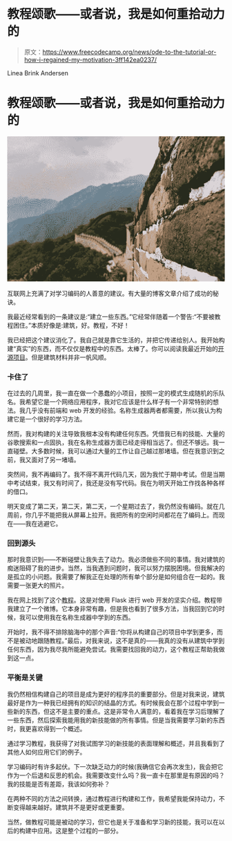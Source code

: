 # 教程颂歌——或者说，我是如何重拾动力的

> 原文：<https://www.freecodecamp.org/news/ode-to-the-tutorial-or-how-i-regained-my-motivation-3ff142ea0237/>

Linea Brink Andersen

# 教程颂歌——或者说，我是如何重拾动力的

![0*yoRQAXhOXGU7tGy7](img/d641f86e5124d0d744396dc037ee42a9.png)

互联网上充满了对学习编码的人善意的建议。有大量的博客文章介绍了成功的秘诀。

我最近经常看到的一条建议是:“建立一些东西。”它经常伴随着一个警告:“不要被教程困住。”本质好像是:建筑，好。教程，不好！

我已经把这个建议消化了。我自己就是靠它生活的，并把它传递给别人。我开始构建“真实”的东西，而不仅仅是教程中的东西。太棒了。你可以阅读我最近开始的[开源项目](https://medium.freecodecamp.org/how-i-crushed-my-fear-of-open-source-and-started-my-own-project-and-how-you-can-too-ddcfed041a2f)。但是建筑材料并非一帆风顺。

### 卡住了

在过去的几周里，我一直在做一个愚蠢的小项目，按照一定的模式生成随机的乐队名。我希望它是一个网络应用程序，我对它应该是什么样子有一个非常特别的想法。我几乎没有前端和 web 开发的经验。名称生成器两者都需要，所以我认为构建它是一个很好的学习方法。

然而，我对构建的关注导致我根本没有构建任何东西。凭借我已有的技能、大量的谷歌搜索和一点固执，我在名称生成器方面已经走得相当远了。但还不够远。我一直碰壁。大多数时候，我可以通过大量的工作让自己越过那堵墙。但在我意识到之前，我又面对了另一堵墙。

突然间，我不再编码了。我不得不离开代码几天，因为我忙于期中考试。但是当期中考试结束，我又有时间了，我还是没有写代码。我在为明天开始工作找各种各样的借口。

明天变成了第二天，第二天，第二天，一个星期过去了，我仍然没有编码。就在几周前，你几乎不能把我从屏幕上拉开。我把所有的空闲时间都花在了编码上。而现在——我在逃避它。

### 回到源头

那时我意识到——不断碰壁让我失去了动力。我必须做些不同的事情。我对建筑的痴迷阻碍了我的进步。当然，当我遇到问题时，我可以努力摆脱困境。但我解决的是孤立的小问题。我需要了解我正在处理的所有单个部分是如何组合在一起的。我需要一张更大的照片。

我在网上找到了这个[教程](https://blog.miguelgrinberg.com/post/the-flask-mega-tutorial-part-i-hello-world)。这是对使用 Flask 进行 web 开发的坚实介绍。教程带我建立了一个微博。它本身非常有趣，但是我也看到了很多方法，当我回到它的时候，我可以使用我在名称生成器中学到的东西。

开始时，我不得不排除脑海中的那个声音:“你将从构建自己的项目中学到更多，而不是被动地跟随教程。”最后，对我来说，这不是真的——我真的没有从建筑中学到任何东西，因为我尽我所能避免尝试。我需要找回我的动力，这个教程正帮助我做到这一点。

### 平衡是关键

我仍然相信构建自己的项目是成为更好的程序员的重要部分。但是对我来说，建筑最好是作为一种我已经拥有的知识的结晶的方式。有时候我会在那个过程中学到一些新的东西，但这不是主要的重点。这是非常令人满意的，看着我在学习后理解了一些东西，然后探索我能用我的新技能做的所有事情。但是当我需要学习新的东西时，我更喜欢得到一个概述。

通过学习教程，我获得了对我试图学习的新技能的表面理解和概述，并且我看到了其他人如何应用它们的例子。

学习编码时有许多起伏。下一次缺乏动力的时候(我确信它会再次发生)，我会把它作为一个后退和反思的机会。我需要改变什么吗？我一直卡在那里是有原因的吗？我的技能是否有差距，我该如何弥补？

在两种不同的方法之间转换，通过教程进行构建和工作，我希望我能保持动力，不断变得越来越好。建筑并不是更好或更重要。

当然，做教程可能是被动的学习，但它也是关于准备和学习新的技能，我可以在以后的构建中应用。这是整个过程的一部分。